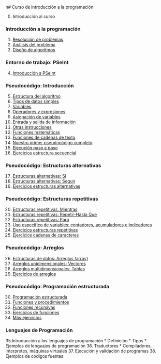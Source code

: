 n# Curso de introducción a la programación

0. Introducción al curso

### Introducción a la programación

1. [Resolución de problemas](curso/u1)
2. [Análisis del problema](curso/u2)
3. [Diseño de algoritmos](curso/u3)

### Entorno de trabajo: PSeInt

4. [Introducción a PSeInt](curso/u4)

### Pseudocódigo: Introducción

5. [Estructura del algoritmo](curso/u5)
6. [Tipos de datos simples](curso/u6)
7. [Variables](curso/u7)
8. [Operadores y expresiones](curso/u8)
9. [Asignación de variables](curso/u9)
10. [Entrada y salida de información](curso/u10)
11. [Otras instrucciones](curso/u11)
12. [Funciones matemáticas](curso/u12)
13. [Funciones de cadenas de texto](curso/u13)
14. [Nuestro primer pseudocódigo completo](curso/u14)
15. [Ejecución paso a paso](curso/u15)
16. [Ejercicios estructura secuencial](curso/u16)

### Pseudocódigo: Estructuras alternativas

17. [Estructuras alternativas: Si](curso/u17)
18. [Estructuras alternativas: Segun](curso/u18)
19. [Ejercicios estructuras alternativas](curso/u19)

### Pseudocódigo: Estructuras repetitivas

20. [Estructuras repetitivas: Mientras](curso/u20)
21. [Estructuras repetitivas: Repetir-Hasta Que](curso/u21)
22. [Estructuras repetitivas: Para](curso/u22)
23. [Uso específico de variables: contadores, acumuladores e indicadores](curso/u23)
24. [Ejercicios estructuras repetitivas](curso/u24)
25. [Ejercicios cadenas de caracteres](curso/u25)

### Pseudocódigo: Arreglos

26. [Estructuras de datos: Arreglos (array)](curso/u26)
27. [Arreglos unidimensionales: Vectores](curso/u27)
28. [Arreglos multidimensionales: Tablas](curso/u28)
29. [Ejercicios de arreglos](curso/u29)

### Pseudocódigo: Programación estructurada

30. [Programación estructurada](curso/u30)
31. [Funciones y procedimientos](curso/u31)
32. [Funciones recursivas](curso/u32)
33. [Ejercicios de funciones](curso/u33)
34. [Más ejercicios](curso/u34)

### Lenguajes de Programación

35.Introducción a los lenguajes de programación
	* Definición
	* Tipos
	* Ejemplos de lenguajes de programación
36. Traductores
	* Compiladores, interpretes, máquinas virtuales
37. Ejecución y validación de programas
38. Ejemplos de códigos fuentes



